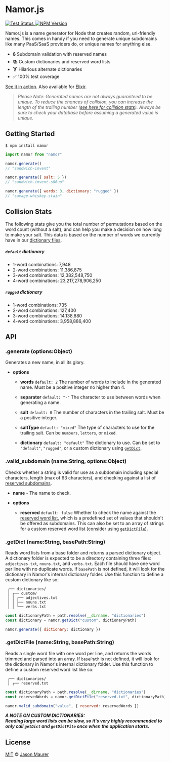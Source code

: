 # Namor.js

<a href="https://github.com/jsonmaur/namor.js/actions/workflows/test.yml">
  <img alt="Test Status" src="https://img.shields.io/github/actions/workflow/status/jsonmaur/namor.js/test.yml?label=test&style=plastic">
</a>

<a href="https://www.npmjs.com/package/namor">
  <img alt="NPM Version" src="https://img.shields.io/npm/v/namor?style=plastic">
</a>

Namor.js is a name generator for Node that creates random, url-friendly names. This comes in handy if you need to generate unique subdomains like many PaaS/SaaS providers do, or unique names for anything else.

* 🔒 Subdomain validation with reserved names
* 📚 Custom dictionaries and reserved word lists
* 🏋️ Hilarious alternate dictionaries
* ✅ 100% test coverage

[See it in action](https://namor.jsonmaur.com). Also available for [Elixir](https://github.com/jsonmaur/namor.ex).

> _Please Note: Generated names are not always guaranteed to be unique. To reduce the chances of collision, you can increase the length of the trailing number ([see here for collision stats](#collision)). Always be sure to check your database before assuming a generated value is unique._

## Getting Started

```console
$ npm install namor
```

```javascript
import namor from "namor"

namor.generate()
// "sandwich-invent"

namor.generate({ salt: 5 })
// "sandwich-invent-s86uo"

namor.generate({ words: 3, dictionary: "rugged" })
// "savage-whiskey-stain"
```

<a name="collision"></a>

## Collision Stats

The following stats give you the total number of permutations based on the word count (without a salt), and can help you make a decision on how long to make your salt. This data is based on the number of words we currently have in our [dictionary files](https://github.com/jsonmaur/namor.js/tree/master/dict).

##### `default` dictionary

- 1-word combinations: 7,948
- 2-word combinations: 11,386,875
- 3-word combinations: 12,382,548,750
- 4-word combinations: 23,217,278,906,250

##### `rugged` dictionary

- 1-word combinations: 735
- 2-word combinations: 127,400
- 3-word combinations: 14,138,880
- 4-word combinations: 3,958,886,400

## API

### .generate (options:Object)

Generates a new name, in all its glory.

-   **options**

    -   **words** `default: 2` The number of words to include in the generated name. Must be a positive integer no higher than 4.

    -   **separator** `default: "-"` The character to use between words when generating a name.

    -   **salt** `default: 0` The number of characters in the trailing salt. Must be a positive integer.

    -   **saltType** `default: "mixed"` The type of characters to use for the trailing salt. Can be `numbers`, `letters`, or `mixed`.

    -   **dictionary** `default: "default"` The dictionary to use. Can be set to `"default"`, `"rugged"`, or a custom dictionary using [`getDict`](#getdict-namestring-basepathstring).

### .valid_subdomain (name:String, options:Object)

Checks whether a string is valid for use as a subdomain including special characters, length (max of 63 characters), and checking against a list of [reserved subdomains](dict/reserved.txt).

-   **name** - The name to check.

-   **options**

    -   **reserved** `default: false` Whether to check the name against the [reserved word list](dict/reserved.txt), which is a predefined set of values that shouldn't be offered as subdomains. This can also be set to an array of strings for a custom reserved word list (consider using [`getDictFile`](#getdictfile-namestring-basepathstring)).

### .getDict (name:String, basePath:String)

Reads word lists from a base folder and returns a parsed dictionary object. A dictionary folder is expected to be a directory containing three files: `adjectives.txt`, `nouns.txt`, and `verbs.txt`. Each file should have one word per line with no duplicate words. If `basePath` is not defined, it will look for the dictionary in Namor's internal dictionary folder. Use this function to define a custom dictionary like so:

```
 ┌── dictionaries/
 │ ┌── custom/
 │ │ ┌── adjectives.txt
 │ │ ├── nouns.txt
 │ │ └── verbs.txt
```

```javascript
const dictionaryPath = path.resolve(__dirname, "dictionaries")
const dictionary = namor.getDict("custom", dictionaryPath)

namor.generate({ dictionary: dictionary })
```

### .getDictFile (name:String, basePath:String)

Reads a single word file with one word per line, and returns the words trimmed and parsed into an array. If `basePath` is not defined, it will look for the dictionary in Namor's internal dictionary folder. Use this function to define a custom reserved word list like so:

```
 ┌── dictionaries/
 │ ┌── reserved.txt
```

```javascript
const dictionaryPath = path.resolve(__dirname, "dictionaries")
const reservedWords = namor.getDictFile("reserved.txt", dictionaryPath)

namor.valid_subdomain("value", { reserved: reservedWords })
```

**_A NOTE ON CUSTOM DICTIONARIES:_**  
**_Reading large word lists can be slow, so it's very highly recommended to only call `getDict` and `getDictFile` once when the application starts._**

## License

[MIT](LICENSE) © [Jason Maurer](https://jsonmaur.com)
